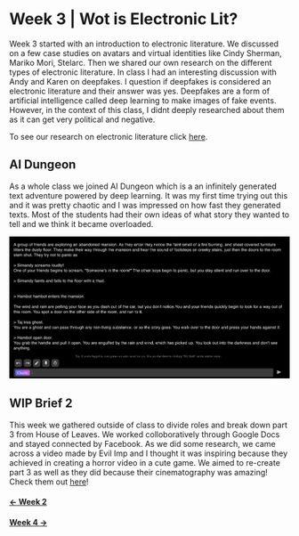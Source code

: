 # Week 3 | Wot is Electronic Lit?
Week 3 started with an introduction to electronic literature. We discussed on a few case studies on avatars and virtual identities like Cindy Sherman, Mariko Mori, Stelarc. Then we shared our own research on the different types of electronic literature. In class I had an interesting discussion with Andy and Karen on deepfakes. I question if deepfakes is considered an electronic literature and their answer was yes. Deepfakes are a form of artificial intelligence called deep learning to make images of fake events. However, in the context of this class, I didnt deeply researched about them as it can get very political and negative.

To see our research on electronic literature click [here](https://docs.google.com/presentation/d/1QXcxFkKdzMiwNWBSdXT0LG9YNFjlzViwScTtsLMXROo/edit#slide=id.g8e5317bdfc_0_33).

## AI Dungeon
As a whole class we joined AI Dungeon which is a an infinitely generated text adventure powered by deep learning. It was my first time trying out this and it was pretty chaotic and I was impressed on how fast they generated texts. Most of the students had their own ideas of what story they wanted to tell and we think it became overloaded.

<img src ="aidungeon.JPG">

## WIP Brief 2
This week we gathered outside of class to divide roles and break down part 3 from House of Leaves. We worked colloboratively through Google Docs and stayed connected by Facebook. As we did some research, we came across a video made by Evil Imp and I thought it was inspiring because they achieved in creating a horror video in a cute game. We aimed to re-create part 3 as well as they did because their cinematography was amazing!
Check them out [here](https://www.youtube.com/watch?v=xXc_9ikGkl0)!

#### [<- Week 2](https://github.com/natnathania/Codewords-2020/blob/master/Week%202/readme.md)
#### [Week 4 ->](https://github.com/natnathania/Codewords-2020/blob/master/Week%204/readme.md)
